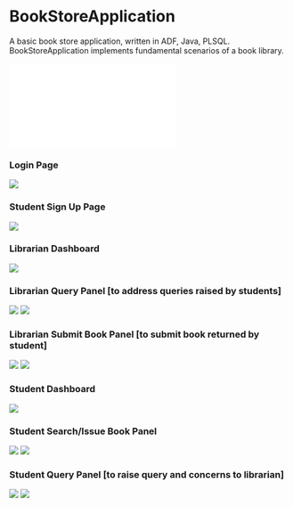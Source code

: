 # BookStoreApplication
A basic book store application, written in ADF, Java, PLSQL. BookStoreApplication implements fundamental scenarios of a book library.

![BookInquirySystemRequirement](BookInquirySystemRequirement.md)

### Login Page
![](Images/index.png)
### Student Sign Up Page
![](Images/SignUp.png)
### Librarian Dashboard
![](Images/LibrarianDashboard.png) 
### Librarian Query Panel [to address queries raised by students]
![](Images/LibrarianQueryPanel.png)
![](Images/LibrarianQueryPanelUpdate.png)
### Librarian Submit Book Panel [to submit book returned by student]
![](Images/LibrarianSubmitBookPanel.png)
![](Images/LibrarianSubmitBookPanelSubmit.png)
### Student Dashboard 
![](Images/StudentDashboard.png)
### Student Search/Issue Book Panel
![](Images/StudentSearchIssueBookPanelReserve.png)
![](Images/StudentSearchIssueBookPanelReserved.png)
### Student Query Panel [to raise query and concerns to librarian]
![](Images/StudentQueryPanel.png)
![](Images/StudentQueryPanelFeedback.png)
